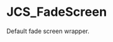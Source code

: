 <div id="content-header">
  <h1>JCS_FadeScreen</h1>
</div>

<p>
  Default fade screen wrapper.
</p>

